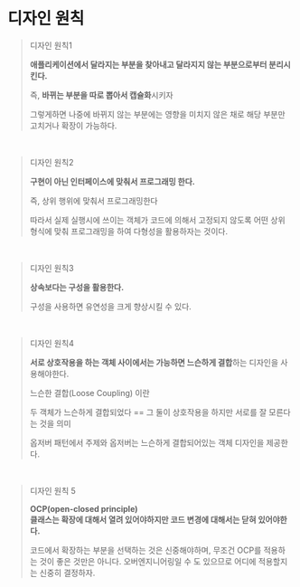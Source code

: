 # 디자인 원칙

> 디자인 원칙1
>
> **애플리케이션에서 달라지는 부분을 찾아내고 달라지지 않는 부분으로부터 분리시킨다.** 
>
> 즉, **바뀌는 부분을 따로 뽑아서 캡슐화**시키자
>
> 그렇게하면 나중에 바뀌지 않는 부분에는 영향을 미치지 않은 채로 해당 부분만 고치거나 확장이 가능하다.

<br>

> 디자인 원칙2
>
> **구현이 아닌 인터페이스에 맞춰서 프로그래밍 한다.** 
>
> 즉, 상위 행위에 맞춰서 프로그래밍한다
>
> 따라서 실제 실행시에 쓰이는 객체가 코드에 의해서 고정되지 않도록 어떤 상위 형식에 맞춰 프로그래밍을 하여 다형성을 활용하자는 것이다. 

<br>

> 디자인 원칙3
>
> **상속보다는 구성을 활용한다.** 
>
> 구성을 사용하면 유연성을 크게 향상시킬 수 있다. 

<br>

> 디자인 원칙4
> 
> **서로 상호작용을 하는 객체 사이에서는 가능하면 느슨하게 결합**하는 디자인을 사용해야한다.
> 
> 느슨한 결합(Loose Coupling) 이란
> 
> 두 객체가 느슨하게 결합되었다 == 그 둘이 상호작용을 하지만 서로를 잘 모른다는 것을 의미 
> 
> 옵저버 패턴에서 주제와 옵저버는 느슨하게 결합되어있는 객체 디자인을 제공한다.


<br>

> 디자인 원칙 5 
> 
> **OCP(open-closed principle)** <br>
> **클래스는 확장에 대해서 열려 있어야하지만 코드 변경에 대해서는 닫혀 있어야한다.**
> 
> 코드에서 확장하는 부분을 선택하는 것은 신중해야하며, 무조건 OCP를 적용하는 것이 좋은 것만은 아니다. 오버엔지니어링일 수 도 있으므로 어디에 적용할지는 신중히 결정하자.
